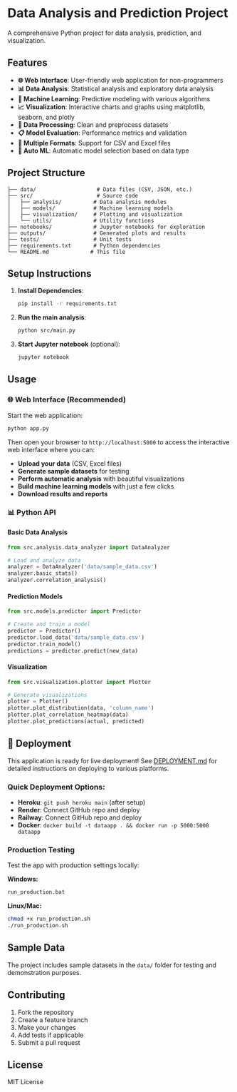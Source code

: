 # Data Analysis and Prediction Project

A comprehensive Python project for data analysis, prediction, and visualization.

## Features

- **🌐 Web Interface**: User-friendly web application for non-programmers
- **📊 Data Analysis**: Statistical analysis and exploratory data analysis
- **🤖 Machine Learning**: Predictive modeling with various algorithms
- **📈 Visualization**: Interactive charts and graphs using matplotlib, seaborn, and plotly
- **🔧 Data Processing**: Clean and preprocess datasets
- **📋 Model Evaluation**: Performance metrics and validation
- **📁 Multiple Formats**: Support for CSV and Excel files
- **🎯 Auto ML**: Automatic model selection based on data type

## Project Structure

```
├── data/                   # Data files (CSV, JSON, etc.)
├── src/                    # Source code
│   ├── analysis/          # Data analysis modules
│   ├── models/            # Machine learning models
│   ├── visualization/     # Plotting and visualization
│   └── utils/             # Utility functions
├── notebooks/             # Jupyter notebooks for exploration
├── outputs/               # Generated plots and results
├── tests/                 # Unit tests
├── requirements.txt       # Python dependencies
└── README.md             # This file
```

## Setup Instructions

1. **Install Dependencies**:
   ```bash
   pip install -r requirements.txt
   ```

2. **Run the main analysis**:
   ```bash
   python src/main.py
   ```

3. **Start Jupyter notebook** (optional):
   ```bash
   jupyter notebook
   ```

## Usage

### 🌐 Web Interface (Recommended)

Start the web application:
```bash
python app.py
```

Then open your browser to `http://localhost:5000` to access the interactive web interface where you can:

- **Upload your data** (CSV, Excel files)
- **Generate sample datasets** for testing
- **Perform automatic analysis** with beautiful visualizations
- **Build machine learning models** with just a few clicks
- **Download results and reports**

### 📊 Python API

#### Basic Data Analysis
```python
from src.analysis.data_analyzer import DataAnalyzer

# Load and analyze data
analyzer = DataAnalyzer('data/sample_data.csv')
analyzer.basic_stats()
analyzer.correlation_analysis()
```

#### Prediction Models
```python
from src.models.predictor import Predictor

# Create and train a model
predictor = Predictor()
predictor.load_data('data/sample_data.csv')
predictor.train_model()
predictions = predictor.predict(new_data)
```

#### Visualization
```python
from src.visualization.plotter import Plotter

# Generate visualizations
plotter = Plotter()
plotter.plot_distribution(data, 'column_name')
plotter.plot_correlation_heatmap(data)
plotter.plot_predictions(actual, predicted)
```

## 🚀 Deployment

This application is ready for live deployment! See [DEPLOYMENT.md](DEPLOYMENT.md) for detailed instructions on deploying to various platforms.

### Quick Deployment Options:

- **Heroku**: `git push heroku main` (after setup)
- **Render**: Connect GitHub repo and deploy
- **Railway**: Connect GitHub repo and deploy
- **Docker**: `docker build -t dataapp . && docker run -p 5000:5000 dataapp`

### Production Testing

Test the app with production settings locally:

**Windows:**
```bash
run_production.bat
```

**Linux/Mac:**
```bash
chmod +x run_production.sh
./run_production.sh
```

## Sample Data

The project includes sample datasets in the `data/` folder for testing and demonstration purposes.

## Contributing

1. Fork the repository
2. Create a feature branch
3. Make your changes
4. Add tests if applicable
5. Submit a pull request

## License

MIT License
